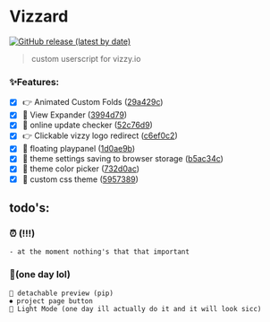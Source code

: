 # Vizzard    
[![GitHub release (latest by date)](https://img.shields.io/github/v/release/TheCubiq/vizzard?color=%235865f2&display_name=tag&label=Vizzard&style=flat-square)](https://greasyfork.org/en/scripts/449844-vizzard)
> custom userscript for vizzy.io

### ✨Features:
- [x] 👉 Animated Custom Folds  ([29a429c](https://github.com/TheCubiq/vizzard/commit/29a429ce51bac29000d7ca14b3d710e69e7b6f6))  
- [x] 🧪 View Expander ([3994d79](https://github.com/TheCubiq/vizzard/commit/3994d7934289018a4c8efb5990a2ce4a5199c06))  
- [x] 🔄 online update checker  ([52c76d9](https://github.com/TheCubiq/vizzard/commit/52c76d963d56306b098346c6eda8103f4e9e1fa))   
- [x] 👉 Clickable vizzy logo redirect  ([c6ef0c2](https://github.com/TheCubiq/vizzard/commit/c6ef0c2d7ae4930eda559aa11d5fcd027e9b129))
- [x] 📌 floating playpanel  ([1d0ae9b](https://github.com/TheCubiq/vizzard/commit/1d0ae9b5383198bdc1d3f4f810e71d46d3d68c6))
- [x] 💾 theme settings saving to browser storage  ([b5ac34c](https://github.com/TheCubiq/vizzard/commit/b5ac34cc38fd539be1434a60453b6f135e17986)) 
- [x] 🌈 theme color picker  ([732d0ac](https://github.com/TheCubiq/vizzard/commit/732d0ac1dabfa1c27ae96c4f0fb8af7f77bf79c))
- [x] 🌈 custom css theme  ([5957389](https://github.com/TheCubiq/vizzard/commit/59573891c51a84ca4703c430c2d4778155a59de7))

## todo's:
### ⏰ (!!!)
    - at the moment nothing's that that important

### 📝(one day lol)
    📌 detachable preview (pip)
    ⏺ project page button
    🤢 Light Mode (one day ill actually do it and it will look sicc) 

